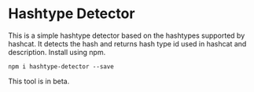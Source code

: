 # Hashtype Detector

This is a simple hashtype detector based on the hashtypes supported by hashcat. It detects the hash and returns hash type id used in hashcat and description.
Install using npm.

    npm i hashtype-detector --save

This tool is in beta.

